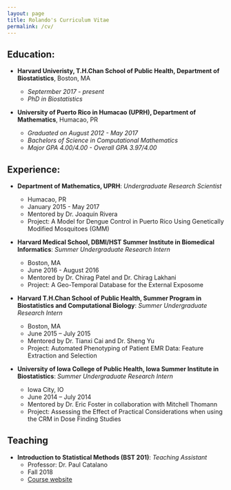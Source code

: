 ```yaml
---
layout: page
title: Rolando's Curriculum Vitae
permalink: /cv/
---
```


## Education: 
- __Harvard Univeristy, T.H.Chan School of Public Health, Department of Biostatistics__, Boston, MA
  * _Septermber 2017 - present_
  * _PhD in Biostatistics_

- __University of Puerto Rico in Humacao (UPRH), Department of Mathematics__, Humacao, PR
  * _Graduated on August 2012 - May 2017_
  * _Bachelors of Science in Computational Mathematics_
  * _Major GPA 4.00/4.00 - Overall GPA 3.97/4.00_
 
## Experience: 
- __Department of Mathematics, UPRH__: _Undergraduate Research Scientist_
  * Humacao, PR
  * January 2015 - May 2017
  * Mentored by Dr. Joaquín Rivera
  * Project: A Model for Dengue Control in Puerto Rico Using Genetically Modified Mosquitoes (GMM)

- __Harvard Medical School, DBMI/HST Summer Institute in Biomedical Informatics__: _Summer Undergraduate Research Intern_
  * Boston, MA
  * June 2016 - August 2016
  * Mentored by Dr. Chirag Patel and Dr. Chirag Lakhani
  * Project: A Geo-Temporal Database for the External Exposome

- __Harvard T.H.Chan School of Public Health, Summer Program in Biostatistics and Computational Biology__: _Summer Undergraduate Research Intern_
  * Boston, MA
  * June 2015 – July 2015
  * Mentored by Dr. Tianxi Cai and Dr. Sheng Yu
  * Project: Automated Phenotyping of Patient EMR Data: Feature Extraction and Selection

- __University of Iowa College of Public Health, Iowa Summer Institute in Biostatistics__: _Summer Undergraduate Research Intern_
  * Iowa City, IO
  * June 2014 – July 2014
  * Mentored by Dr. Eric Foster in collaboration with Mitchell Thomann
  * Project: Assessing the Effect of Practical Considerations when using the CRM in Dose Finding Studies

## Teaching
- __Introduction to Statistical Methods (BST 201)__: _Teaching Assistant_
  * Professor: Dr. Paul Catalano
  * Fall 2018
  * [Course website](https://locator.tlt.harvard.edu/course/hsph-190012/2019/fall/10064)
  
  
  
  
  
  
  
  
  
  
